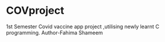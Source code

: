 # COVproject
1st Semester Covid vaccine app project ,utilising newly learnt C programming.
Author-Fahima Shameem
